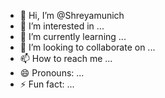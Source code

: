 - 👋 Hi, I’m @Shreyamunich
- 👀 I’m interested in ...
- 🌱 I’m currently learning ...
- 💞️ I’m looking to collaborate on ...
- 📫 How to reach me ...
- 😄 Pronouns: ...
- ⚡ Fun fact: ...

<!---
Shreyamunich/Shreyamunich is a ✨ special ✨ repository because its `README.md` (this file) appears on your GitHub profile.
You can click the Preview link to take a look at your changes.
--->
